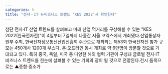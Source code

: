 ```yaml
---
categories: h
title: "전자‧IT 뉴비즈니스 트렌드 ‘KES 2022’서 확인한다"
---
```

첨단 전자‧IT 산업 트렌드를 살펴보고 미래 산업 먹거리를 구상해볼 수 있는 "KES 2022(한국전자전)"이 4일부터 7일까지 나흘간 서울 코엑스에서 개최됐다.산업통상자원부 주최, 한국전자정보통신산업진흥회 주관으로 개최되는 제53회 한국전자전 참가 규모는 450개사 1200개 부스다. 온·오프라인 동시 개최로 약 6만명이 방문할 것으로 기대되고 있다. 특히 중국, 독일, 미국 등 다양한 해외 협력 기관이 구성돼 글로벌 전자‧IT 비즈니스 트렌드를 한눈에 살펴볼 수 있는 기회의 장이 될 것으로 전망된다.전시 품목으로는 ▲종합·중소가